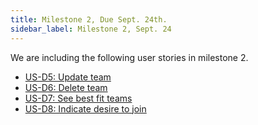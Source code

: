 ```yaml
---
title: Milestone 2, Due Sept. 24th.
sidebar_label: Milestone 2, Sept. 24
---
```


We are including the following user stories in milestone 2.

* [US-D5: Update team](developers#team-creation)
* [US-D6: Delete team](developers#team-creation)
* [US-D7: See best fit teams](developers#team-matching-developer-initiated)
* [US-D8: Indicate desire to join](developers#team-matching-developer-initiated)
